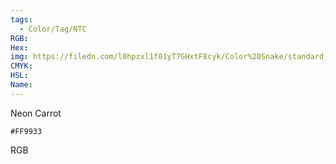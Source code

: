 ```yaml
---
tags:
  - Color/Tag/NTC
RGB:
Hex:
img: https://filedn.com/l0hpzxl1f01yT7GHxtF8cyk/Color%20Snake/standard_csv_to_svg/%23/FF9933.svg
CMYK:
HSL:
Name:
---
```

Neon Carrot
```palette
#FF9933
```
RGB
